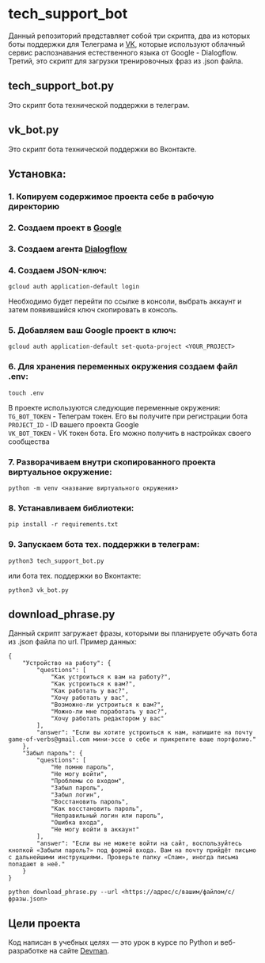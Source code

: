 # tech_support_bot
Данный репозиторий представляет собой три скрипта, два из которых боты поддержки для Телеграма и [VK](https://vk.com), которые используют
облачный сервис распознавания естественного языка от Google - Dialogflow. Третий, это скрипт для загрузки тренировочных фраз из .json файла.

## tech_support_bot.py
Это скрипт бота технической поддержки в телеграм.

## vk_bot.py
Это скрипт бота технической поддержки во Вконтакте.

## Установка:

### 1. Копируем содержимое проекта себе в рабочую директорию

### 2. Создаем проект в [Google](https://cloud.google.com/resource-manager/docs/creating-managing-projects)

### 3. Создаем агента [Dialogflow](https://dialogflow.cloud.google.com/#/getStarted)

### 4. Создаем JSON-ключ:
```
gcloud auth application-default login
```
Необходимо будет перейти по ссылке в консоли, выбрать аккаунт и затем появившийся ключ скопировать в консоль.

### 5. Добавляем ваш Google проект в ключ:
```
gcloud auth application-default set-quota-project <YOUR_PROJECT>
```

### 6. Для хранения переменных окружения создаем файл .env:
```
touch .env
```
В проекте используются следующие переменные окружения:  
`TG_BOT_TOKEN` - Телеграм токен. Его вы получите при регистрации бота  
`PROJECT_ID` - ID вашего проекта Google  
`VK_BOT_TOKEN` - VK токен бота. Его можно получить в настройках своего сообщества

### 7. Разворачиваем внутри скопированного проекта виртуальное окружение:
```
python -m venv <название виртуального окружения>
```

### 8. Устанавливаем библиотеки:
```
pip install -r requirements.txt
```

### 9. Запускаем бота тех. поддержки в телеграм:
```
python3 tech_support_bot.py
```
или бота тех. поддержки во Вконтакте:
```
python3 vk_bot.py
```

## download_phrase.py
Данный скрипт загружает фразы, которыми вы планируете обучать бота из .json файла по url. Пример данных:
```
{
    "Устройство на работу": {
        "questions": [
            "Как устроиться к вам на работу?",
            "Как устроиться к вам?",
            "Как работать у вас?",
            "Хочу работать у вас",
            "Возможно-ли устроиться к вам?",
            "Можно-ли мне поработать у вас?",
            "Хочу работать редактором у вас"
        ],
        "answer": "Если вы хотите устроиться к нам, напишите на почту game-of-verbs@gmail.com мини-эссе о себе и прикрепите ваше портфолио."
    },
    "Забыл пароль": {
        "questions": [
            "Не помню пароль",
            "Не могу войти",
            "Проблемы со входом",
            "Забыл пароль",
            "Забыл логин",
            "Восстановить пароль",
            "Как восстановить пароль",
            "Неправильный логин или пароль",
            "Ошибка входа",
            "Не могу войти в аккаунт"
        ],
        "answer": "Если вы не можете войти на сайт, воспользуйтесь кнопкой «Забыли пароль?» под формой входа. Вам на почту прийдёт письмо с дальнейшими инструкциями. Проверьте папку «Спам», иногда письма попадают в неё."
    }
}
```
```
python download_phrase.py --url <https://адрес/с/вашим/файлом/с/фразы.json>
```
## Цели проекта

Код написан в учебных целях — это урок в курсе по Python и веб-разработке на сайте [Devman](https://dvmn.org/).
